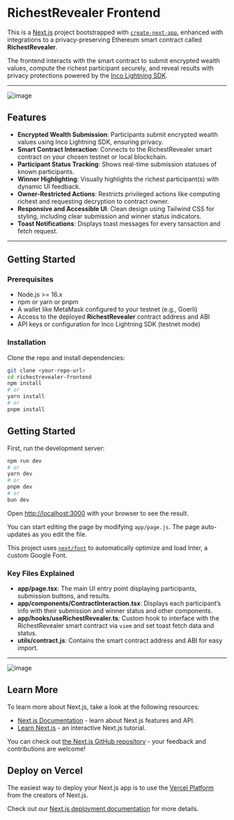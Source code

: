 # RichestRevealer Frontend

This is a [Next.js](https://nextjs.org/) project bootstrapped with [`create-next-app`](https://github.com/vercel/next.js/tree/canary/packages/create-next-app), enhanced with integrations to a privacy-preserving Ethereum smart contract called **RichestRevealer**.

The frontend interacts with the smart contract to submit encrypted wealth values, compute the richest participant securely, and reveal results with privacy protections powered by the [Inco Lightning SDK](https://docs.inco.org/js-sdk).

---

![image](https://github.com/user-attachments/assets/14b982c2-f887-4b55-b326-48f4f4e1e2d8)


## Features

- **Encrypted Wealth Submission**: Participants submit encrypted wealth values using Inco Lightning SDK, ensuring privacy.
- **Smart Contract Interaction**: Connects to the RichestRevealer smart contract on your chosen testnet or local blockchain.
- **Participant Status Tracking**: Shows real-time submission statuses of known participants.
- **Winner Highlighting**: Visually highlights the richest participant(s) with dynamic UI feedback.
- **Owner-Restricted Actions**: Restricts privileged actions like computing richest and requesting decryption to contract owner.
- **Responsive and Accessible UI**: Clean design using Tailwind CSS for styling, including clear submission and winner status indicators.
- **Toast Notifications**: Displays toast messages for every tansaction and fetch request.

---

## Getting Started

### Prerequisites

- Node.js >= 16.x
- npm or yarn or pnpm
- A wallet like MetaMask configured to your testnet (e.g., Goerli)
- Access to the deployed **RichestRevealer** contract address and ABI
- API keys or configuration for Inco Lightning SDK (testnet mode)

### Installation

Clone the repo and install dependencies:

```bash
git clone <your-repo-url>
cd richestrevealer-frontend
npm install
# or
yarn install
# or
pnpm install
```

## Getting Started

First, run the development server:

```bash
npm run dev
# or
yarn dev
# or
pnpm dev
# or
bun dev
```

Open [http://localhost:3000](http://localhost:3000) with your browser to see the result.

You can start editing the page by modifying `app/page.js`. The page auto-updates as you edit the file.

This project uses [`next/font`](https://nextjs.org/docs/basic-features/font-optimization) to automatically optimize and load Inter, a custom Google Font.


### Key Files Explained

- **app/page.tsx**: The main UI entry point displaying participants, submission buttons, and results.
- **app/components/ContractInteraction.tsx**: Displays each participant’s info with their submission and winner status and other components.
- **app/hooks/useRichestRevealer.ts**: Custom hook to interface with the RichestRevealer smart contract via `viem` and set toast fetch data and status.
- **utils/contract.js**: Contains the smart contract address and ABI for easy import.

---

![image](https://github.com/user-attachments/assets/032646da-cc01-4dac-9c43-92a36535d2e1)


## Learn More

To learn more about Next.js, take a look at the following resources:

- [Next.js Documentation](https://nextjs.org/docs) - learn about Next.js features and API.
- [Learn Next.js](https://nextjs.org/learn) - an interactive Next.js tutorial.

You can check out [the Next.js GitHub repository](https://github.com/vercel/next.js/) - your feedback and contributions are welcome!

## Deploy on Vercel

The easiest way to deploy your Next.js app is to use the [Vercel Platform](https://vercel.com/new?utm_medium=default-template&filter=next.js&utm_source=create-next-app&utm_campaign=create-next-app-readme) from the creators of Next.js.

Check out our [Next.js deployment documentation](https://nextjs.org/docs/deployment) for more details.
